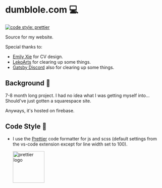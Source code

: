 # dumblole.com :computer:

[![code style: prettier](https://img.shields.io/badge/code_style-prettier-ff69b4.svg?style=flat-square)](https://github.com/prettier/prettier)

Source for my website.

Special thanks to:
- [Emily Xie](https://github.com/emilyxxie) for CV design.
- [LekoArts](https://github.com/LekoArts) for clearing up some things.
- [Gatsby Discord](https://www.gatsbyjs.org/contributing/community/) also for clearing up some things.

## Background :flags:

7-8 month long project. I had no idea what I was getting myself into... Should've just gotten a squarespace site.

Anyways, it's hosted on firebase.

## Code Style :art:

-   I use the [Prettier](https://prettier.io/) code formatter for js and scss (default settings from the vs-code extension except for line width set to 100).

    [<img src ="https://prettier.io/icon.png" alt="prettier logo" width="100" height="100">](https://prettier.io/)

